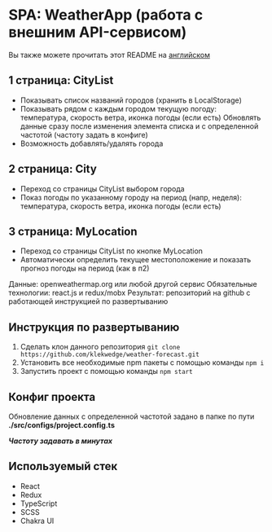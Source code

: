 # SPA: WeatherApp (работа с внешним API-сервисом)

Вы также можете прочитать этот README на [английском](https://github.com/klekwedge/weather-forecast/blob/main/README.md)

## 1 страница: CityList
- Показывать список названий городов (хранить в LocalStorage)
- Показывать рядом с каждым городом текущую погоду: температура, скорость ветра, иконка погоды (если есть)
Обновлять данные сразу после изменения элемента списка и с определенной частотой (частоту задать в конфиге)
- Возможность добавлять/удалять города

## 2 страница: City
- Переход со страницы CityList выбором города
- Показ погоды по указанному городу на период (напр, неделя): температура, скорость ветра, иконка погоды (если есть)

## 3 страница: MyLocation
- Переход со страницы CityList по кнопке MyLocation
- Автоматически определить текущее местоположение и показать прогноз погоды на период (как в п2)

Данные: openweathermap.org или любой другой сервис
Обязательные технологии: react.js и redux/mobx
Результат: репозиторий на github с работающей инструкцией по развертыванию

## Инструкция по развертыванию

1. Сделать клон данного репозитория ```git clone https://github.com/klekwedge/weather-forecast.git```
2. Установить все необходимые npm пакеты с помощью команды ```npm i```
3. Запустить проект с помощью команды ```npm start```

## Конфиг проекта

Обновление данных с определенной частотой задано в папке по пути
**./src/configs/project.config.ts**

***Частоту задавать в минутах***

## Используемый стек

- React
- Redux
- TypeScript
- SCSS
- Chakra UI